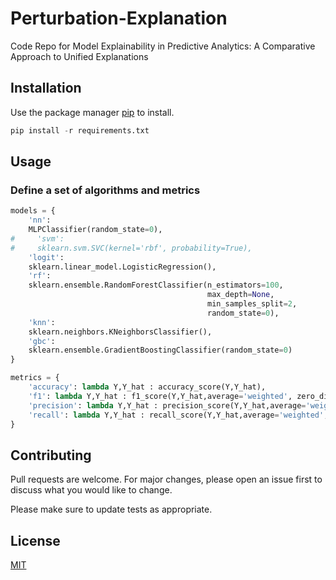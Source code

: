 # Perturbation-Explanation

Code Repo for Model Explainability in Predictive Analytics: A Comparative Approach to Unified Explanations

## Installation

Use the package manager [pip](https://pip.pypa.io/en/stable/) to install.

```python
pip install -r requirements.txt
```

## Usage

### Define a set of algorithms and metrics
```python
models = {
    'nn':
    MLPClassifier(random_state=0),
#     'svm':
#     sklearn.svm.SVC(kernel='rbf', probability=True),
    'logit':
    sklearn.linear_model.LogisticRegression(),
    'rf':
    sklearn.ensemble.RandomForestClassifier(n_estimators=100,
                                            max_depth=None,
                                            min_samples_split=2,
                                            random_state=0),
    'knn':
    sklearn.neighbors.KNeighborsClassifier(),
    'gbc':
    sklearn.ensemble.GradientBoostingClassifier(random_state=0)
}

metrics = {
    'accuracy': lambda Y,Y_hat : accuracy_score(Y,Y_hat), 
    'f1': lambda Y,Y_hat : f1_score(Y,Y_hat,average='weighted', zero_division = 0), 
    'precision': lambda Y,Y_hat : precision_score(Y,Y_hat,average='weighted', zero_division = 0), 
    'recall': lambda Y,Y_hat : recall_score(Y,Y_hat,average='weighted', zero_division = 0), 
}
```




## Contributing
Pull requests are welcome. For major changes, please open an issue first to discuss what you would like to change.

Please make sure to update tests as appropriate.

## License
[MIT](https://choosealicense.com/licenses/mit/)